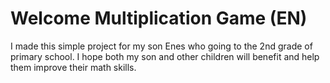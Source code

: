 # Welcome Multiplication Game (EN)

I made this simple project for my son Enes who going to the 2nd grade of primary school. I hope both my son and other children will benefit and help them improve their math skills.


